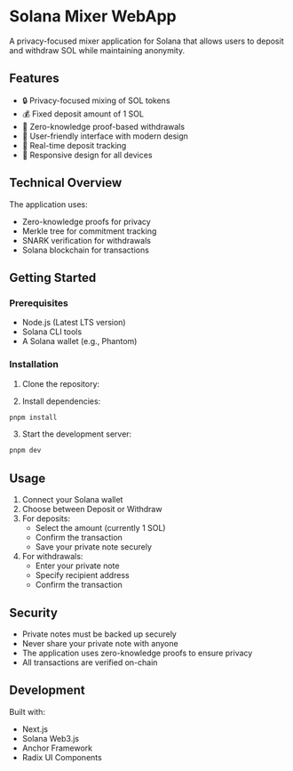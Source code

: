 # Solana Mixer WebApp

A privacy-focused mixer application for Solana that allows users to deposit and withdraw SOL while maintaining anonymity.

## Features

- 🔒 Privacy-focused mixing of SOL tokens
- 💰 Fixed deposit amount of 1 SOL
- 🔐 Zero-knowledge proof-based withdrawals
- 🎯 User-friendly interface with modern design
- 🔄 Real-time deposit tracking
- 📱 Responsive design for all devices

## Technical Overview

The application uses:
- Zero-knowledge proofs for privacy
- Merkle tree for commitment tracking
- SNARK verification for withdrawals
- Solana blockchain for transactions

## Getting Started

### Prerequisites

- Node.js (Latest LTS version)
- Solana CLI tools
- A Solana wallet (e.g., Phantom)

### Installation

1. Clone the repository:


2. Install dependencies:
```bash
pnpm install
```

3. Start the development server:
```bash
pnpm dev
```

## Usage

1. Connect your Solana wallet
2. Choose between Deposit or Withdraw
3. For deposits:
   - Select the amount (currently 1 SOL)
   - Confirm the transaction
   - Save your private note securely
4. For withdrawals:
   - Enter your private note
   - Specify recipient address
   - Confirm the transaction

## Security

- Private notes must be backed up securely
- Never share your private note with anyone
- The application uses zero-knowledge proofs to ensure privacy
- All transactions are verified on-chain

## Development

Built with:
- Next.js
- Solana Web3.js
- Anchor Framework
- Radix UI Components


